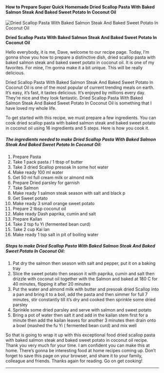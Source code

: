            

#### How to Prepare Super Quick Homemade Dried Scallop Pasta With Baked Salmon Steak And Baked Sweet Potato In Coconut Oil

![Dried Scallop Pasta With Baked Salmon Steak And Baked Sweet Potato In Coconut Oil](https://img-global.cpcdn.com/recipes/b88c6c143f0948f7/751x532cq70/dried-scallop-pasta-with-baked-salmon-steak-and-baked-sweet-potato-in-coconut-oil-recipe-main-photo.jpg)

**Dried Scallop Pasta With Baked Salmon Steak And Baked Sweet Potato In Coconut Oil**

Hello everybody, it is me, Dave, welcome to our recipe page. Today, I’m gonna show you how to prepare a distinctive dish, dried scallop pasta with baked salmon steak and baked sweet potato in coconut oil. It is one of my favorites. For mine, I’m gonna make it a bit unique. This will be really delicious.

Dried Scallop Pasta With Baked Salmon Steak And Baked Sweet Potato In Coconut Oil is one of the most popular of current trending meals on earth. It’s easy, it’s fast, it tastes delicious. It’s enjoyed by millions every day. They’re nice and they look fantastic. Dried Scallop Pasta With Baked Salmon Steak And Baked Sweet Potato In Coconut Oil is something that I have loved my whole life.

To get started with this recipe, we must prepare a few ingredients. You can cook dried scallop pasta with baked salmon steak and baked sweet potato in coconut oil using 16 ingredients and 5 steps. Here is how you cook it.

##### The ingredients needed to make Dried Scallop Pasta With Baked Salmon Steak And Baked Sweet Potato In Coconut Oil:

1.  Prepare Pasta
2.  Take 1 pack pasta / 1 tbsp of butter
3.  Take 3 dried Scallop presoak In some hot water
4.  Make ready 100 ml water
5.  Get 50 ml full cream milk or almond milk
6.  Prepare Dried parsley for garnish
7.  Take Salmon
8.  Make ready 1 salmon steak season with salt and black p
9.  Get Sweet potato
10.  Make ready 3 small orange sweet potato
11.  Prepare 2 tbsp coconut oil
12.  Make ready Dash paprika, cumin and salt
13.  Prepare Kailan
14.  Take 2 tsp fu Yi (fermented bean curd)
15.  Take 2 cup Kai lan
16.  Make ready 1 tsp salt in pit of boiling water

##### Steps to make Dried Scallop Pasta With Baked Salmon Steak And Baked Sweet Potato In Coconut Oil:

1.  Pat dry the salmon then season with salt and pepper, put it on a baking tray
2.  Slice the sweet potato then season it with paprika, cumin and salt then drizzle with coconut oil together with the Salmon and baked at 180 C for 40 minutes, flipping it after 20 minutes
3.  Put the water and almond milk with butter and presoak dried Scallop into a pan and bring it to a boil, add the pasta and then simmer for full 7 minutes, stir constantly till it’s dry and cooked then sprinkle some dried parsley
4.  Sprinkle some dried parsley and serve with salmon and sweet potato
5.  Bring a pot of water then salt it and add in the kailan stem first for a minute then add the kailan leaves for another 3 minutes then drain onto a bowl (mashed the fu Yi ( fermented bean curd) and mix well

So that is going to wrap it up with this exceptional food dried scallop pasta with baked salmon steak and baked sweet potato in coconut oil recipe. Thank you very much for your time. I am confident you can make this at home. There’s gonna be interesting food at home recipes coming up. Don’t forget to save this page on your browser, and share it to your family, colleague and friends. Thanks again for reading. Go on get cooking!

* * *